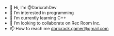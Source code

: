 - 👋 Hi, I’m @DaricrahDev
- 👀 I’m interested in programming
- 🌱 I’m currently learning C++
- 💞️ I’m looking to collaborate on Rec Room Inc.
- 📫 How to reach me daricrack.gamer@gmail.com

<!---
DaricrahDev/DaricrahDev is a ✨ special ✨ repository because its `README.md` (this file) appears on your GitHub profile.
You can click the Preview link to take a look at your changes.
--->
